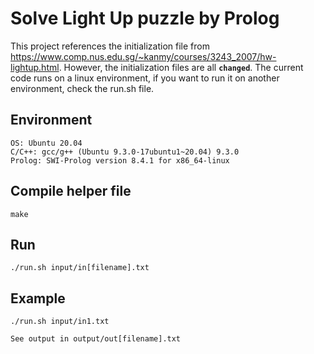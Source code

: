 # Solve Light Up puzzle by Prolog
This project references the initialization file from https://www.comp.nus.edu.sg/~kanmy/courses/3243_2007/hw-lightup.html. However, the initialization files are all **`changed`**. The current code runs on a linux environment, if you want to run it on another environment, check the run.sh file.
## Environment
```
OS: Ubuntu 20.04
C/C++: gcc/g++ (Ubuntu 9.3.0-17ubuntu1~20.04) 9.3.0
Prolog: SWI-Prolog version 8.4.1 for x86_64-linux
```
## Compile helper file
```
make
```
## Run
```
./run.sh input/in[filename].txt
```
## Example
```
./run.sh input/in1.txt
```
`See output in output/out[filename].txt`